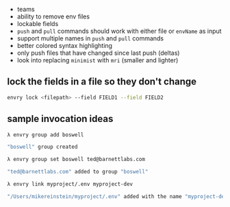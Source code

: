 * teams
* ability to remove env files
* lockable fields
* `push` and `pull` commands should work with either file or `envName` as input
* support multiple names in `push` and `pull` commands
* better colored syntax highlighting
* only push files that have changed since last push (deltas)
* look into replacing `minimist` with `mri` (smaller and lighter)


## lock the fields in a file so they don't change
```bash
envry lock <filepath> --field FIELD1 --field FIELD2
```

## sample invocation ideas

```bash
λ envry group add boswell

"boswell" group created

λ envry group set boswell ted@barnettlabs.com

"ted@barnettlabs.com" added to group "boswell"

λ envry link myproject/.env myproject-dev

"/Users/mikereinstein/myproject/.env" added with the name "myproject-dev"

```
